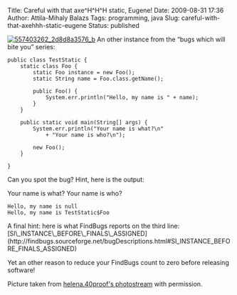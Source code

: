 Title: Careful with that axe^H^H^H static, Eugene!
Date: 2009-08-31 17:36
Author: Attila-Mihaly Balazs
Tags: programming, java
Slug: careful-with-that-axehhh-static-eugene
Status: published

[![557403262\_2d8d8a3576\_b](http://lh6.ggpht.com/_hrvCBhtWhJ4/Spvf3tYUf6I/AAAAAAAABM0/GaKabjQsYJU/557403262_2d8d8a3576_b_thumb.jpg?imgmax=800 "557403262_2d8d8a3576_b")](http://lh3.ggpht.com/_hrvCBhtWhJ4/Spvf3ORzTWI/AAAAAAAABMs/-VfXTWIlD_A/s1600-h/557403262_2d8d8a3576_b%5B2%5D.jpg)
An other instance from the “bugs which will bite you” series:

    public class TestStatic {
        static class Foo {
            static Foo instance = new Foo();
            static String name = Foo.class.getName();
            
            public Foo() {
                System.err.println("Hello, my name is " + name);
            }
        }
        
        public static void main(String[] args) {
            System.err.println("Your name is what?\n"
                + "Your name is who?\n");
            
            new Foo();
        }

    }

</code>

Can you spot the bug? Hint, here is the output:

</p>
    Your name is what?
    Your name is who?

    Hello, my name is null
    Hello, my name is TestStatic$Foo

</p>
A final hint: here is what FindBugs reports on the third line:
[SI\_INSTANCE\_BEFORE\_FINALS\_ASSIGNED](http://findbugs.sourceforge.net/bugDescriptions.html#SI_INSTANCE_BEFORE_FINALS_ASSIGNED)

Yet an other reason to reduce your FindBugs count to zero before
releasing software!

Picture taken from [helena.40proof's
photostream](http://www.flickr.com/photos/76099968@N00/) with
permission.
